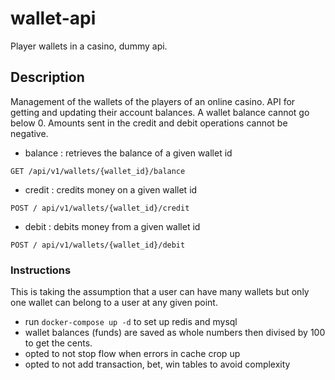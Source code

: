 # wallet-api
Player wallets in a casino, dummy api.

## Description
Management of the wallets of the players of an online casino. API for getting and updating their account balances.
A wallet balance cannot go below 0. Amounts sent in the credit and debit operations cannot be negative.
- balance : retrieves the balance of a given wallet id
```
GET /api/v1/wallets/{wallet_id}/balance
```
- credit : credits money on a given wallet id
```
POST / api/v1/wallets/{wallet_id}/credit
```
- debit : debits money from a given wallet id
```
POST / api/v1/wallets/{wallet_id}/debit
```

### Instructions
This is taking the assumption that a user can have many wallets but only one wallet can belong to a user at any given point.

- run `docker-compose up -d` to set up redis and mysql
- wallet balances (funds) are saved as whole numbers then divised by 100 to get the cents.
- opted to not stop flow when errors in cache crop up
- opted to not add transaction, bet, win tables to avoid complexity
